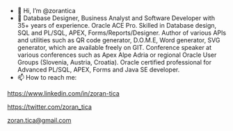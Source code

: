- 👋 Hi, I’m @zorantica
- 👀 Database Designer, Business Analyst and Software Developer with 35+ years of experience. Oracle ACE Pro. Skilled in Database design, SQL and PL/SQL, APEX, Forms/Reports/Designer. Author of various APIs and utilities such as QR code generator, D.O.M.E, Word generator, SVG generator, which are available freely on GIT. Conference speaker at various conferences such as Apex Alpe Adria or regional Oracle User Groups (Slovenia, Austria, Croatia). Oracle certified professional for Advanced PL/SQL, APEX, Forms and Java SE developer.
- 📫 How to reach me:

https://www.linkedin.com/in/zoran-tica

https://twitter.com/zoran_tica

zoran.tica@gmail.com

<!---
zorantica/zorantica is a ✨ special ✨ repository because its `README.md` (this file) appears on your GitHub profile.
You can click the Preview link to take a look at your changes.
--->
